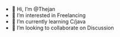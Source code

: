 - 👋 Hi, I’m @Thejan
- 👀 I’m interested in Freelancing
- 🌱 I’m currently learning C/java
- 💞️ I’m looking to collaborate on Discussion

<!---
Bhaagico/Bhaagico is a ✨ special ✨ repository because its `README.md` (this file) appears on your GitHub profile.
You can click the Preview link to take a look at your changes.
--->
